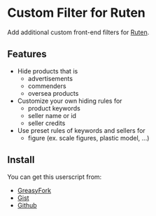 # Custom Filter for Ruten

Add additional custom front-end filters for [Ruten](https://www.ruten.com.tw/).

## Features

* Hide products that is
  * advertisements
  * commenders
  * oversea products
* Customize your own hiding rules for
  * product keywords
  * seller name or id
  * seller credits
* Use preset rules of keywords and sellers for
  * figure (ex. scale figures, plastic model, ...)

## Install

You can get this userscript from:

* [GreasyFork](https://greasyfork.org/scripts/476385)
* [Gist](https://gist.github.com/rod24574575/b237d299261a84b23bd53637c02bbdb3)
* [Github](https://github.com/rod24574575/ruten-filter)
